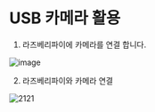 # USB 카메라 활용

1. 라즈베리파이에 카메라를 연결 합니다.

![image](https://github.com/user-attachments/assets/36fb454a-086e-4d2a-bad8-3cbb0c5ceb3f)


2. 라즈베리파이와 카메라 연결

![2121](https://github.com/user-attachments/assets/4c4f0d38-a722-4213-9209-ff72563a6ddc)





